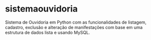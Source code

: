 # sistemaouvidoria
Sistema de Ouvidoria em Python com as funcionalidades de listagem, cadastro, exclusão e alteração de manifestações com base em uma estrutura de dados lista e usando MySQL.
